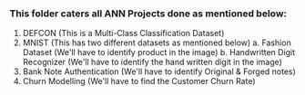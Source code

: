 ### This folder caters all ANN Projects done as mentioned below:
 1.  DEFCON (This is a Multi-Class Classification Dataset)
2. MNIST (This has two different datasets as mentioned below) 
	 a. Fashion Dataset (We'll have to identify product in the image)
	 b. Handwritten Digit Recognizer (We'll have to identify the hand written digit in the image) 
3. Bank Note Authentication (We'll have to identify Original & Forged notes) 
4. Churn Modelling (We'll have to find the Customer Churn Rate) 

